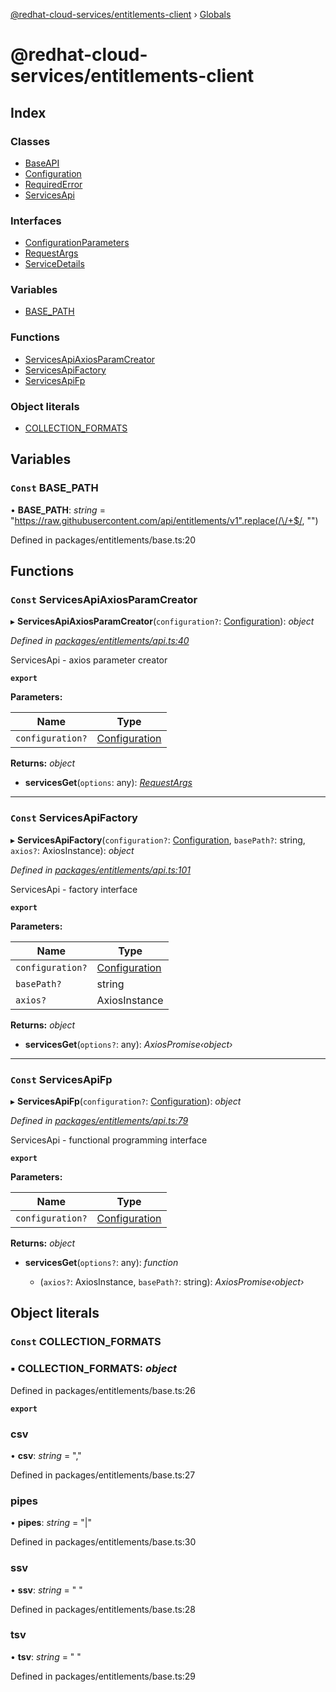 [@redhat-cloud-services/entitlements-client](README.md) › [Globals](globals.md)

# @redhat-cloud-services/entitlements-client

## Index

### Classes

* [BaseAPI](classes/baseapi.md)
* [Configuration](classes/configuration.md)
* [RequiredError](classes/requirederror.md)
* [ServicesApi](classes/servicesapi.md)

### Interfaces

* [ConfigurationParameters](interfaces/configurationparameters.md)
* [RequestArgs](interfaces/requestargs.md)
* [ServiceDetails](interfaces/servicedetails.md)

### Variables

* [BASE_PATH](globals.md#const-base_path)

### Functions

* [ServicesApiAxiosParamCreator](globals.md#const-servicesapiaxiosparamcreator)
* [ServicesApiFactory](globals.md#const-servicesapifactory)
* [ServicesApiFp](globals.md#const-servicesapifp)

### Object literals

* [COLLECTION_FORMATS](globals.md#const-collection_formats)

## Variables

### `Const` BASE_PATH

• **BASE_PATH**: *string* = "https://raw.githubusercontent.com/api/entitlements/v1".replace(/\/+$/, "")

Defined in packages/entitlements/base.ts:20

## Functions

### `Const` ServicesApiAxiosParamCreator

▸ **ServicesApiAxiosParamCreator**(`configuration?`: [Configuration](classes/configuration.md)): *object*

*Defined in [packages/entitlements/api.ts:40](https://github.com/RedHatInsights/javascript-clients/blob/master/packages/entitlements/api.ts#L40)*

ServicesApi - axios parameter creator

**`export`** 

**Parameters:**

Name | Type |
------ | ------ |
`configuration?` | [Configuration](classes/configuration.md) |

**Returns:** *object*

* **servicesGet**(`options`: any): *[RequestArgs](interfaces/requestargs.md)*

___

### `Const` ServicesApiFactory

▸ **ServicesApiFactory**(`configuration?`: [Configuration](classes/configuration.md), `basePath?`: string, `axios?`: AxiosInstance): *object*

*Defined in [packages/entitlements/api.ts:101](https://github.com/RedHatInsights/javascript-clients/blob/master/packages/entitlements/api.ts#L101)*

ServicesApi - factory interface

**`export`** 

**Parameters:**

Name | Type |
------ | ------ |
`configuration?` | [Configuration](classes/configuration.md) |
`basePath?` | string |
`axios?` | AxiosInstance |

**Returns:** *object*

* **servicesGet**(`options?`: any): *AxiosPromise‹object›*

___

### `Const` ServicesApiFp

▸ **ServicesApiFp**(`configuration?`: [Configuration](classes/configuration.md)): *object*

*Defined in [packages/entitlements/api.ts:79](https://github.com/RedHatInsights/javascript-clients/blob/master/packages/entitlements/api.ts#L79)*

ServicesApi - functional programming interface

**`export`** 

**Parameters:**

Name | Type |
------ | ------ |
`configuration?` | [Configuration](classes/configuration.md) |

**Returns:** *object*

* **servicesGet**(`options?`: any): *function*

  * (`axios?`: AxiosInstance, `basePath?`: string): *AxiosPromise‹object›*

## Object literals

### `Const` COLLECTION_FORMATS

### ▪ **COLLECTION_FORMATS**: *object*

Defined in packages/entitlements/base.ts:26

**`export`** 

###  csv

• **csv**: *string* = ","

Defined in packages/entitlements/base.ts:27

###  pipes

• **pipes**: *string* = "|"

Defined in packages/entitlements/base.ts:30

###  ssv

• **ssv**: *string* = " "

Defined in packages/entitlements/base.ts:28

###  tsv

• **tsv**: *string* = "	"

Defined in packages/entitlements/base.ts:29

